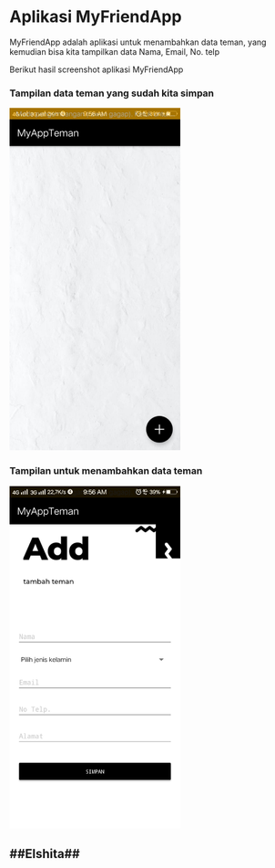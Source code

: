 <h1>Aplikasi MyFriendApp</h1>
MyFriendApp adalah aplikasi untuk menambahkan data teman, yang kemudian bisa kita tampilkan data Nama, Email, No. telp

Berikut hasil screenshot aplikasi MyFriendApp

<h3>Tampilan data teman yang sudah kita simpan</h3>
<img src="2.jpg" height="600px" width="300px">

<h3>Tampilan untuk menambahkan data teman</h3>
<img src="1.jpg" height="600px" width="300px">



<h2>##Elshita##</h2>

